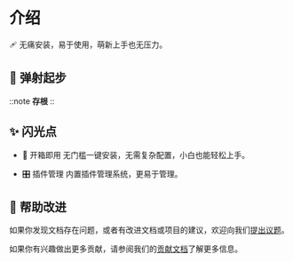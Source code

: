 # 介绍

🩹 无痛安装，易于使用，萌新上手也无压力。

## 🚀 弹射起步

::note
**存根**
::

## ✨ 闪光点

- 🎁 开箱即用
  无门槛一键安装，无需复杂配置，小白也能轻松上手。

- 🎛️ 插件管理
  内置插件管理系统，更易于管理。

## 🧐 帮助改进

如果你发现文档存在问题，或者有改进文档或项目的建议，欢迎向我们[提出议题](https://github.com/KomoriDev/LiteLoaderQQNT-NoneBot/issues/new/choose)。

如果你有兴趣做出更多贡献，请参阅我们的[贡献文档](../2.community/2.contribution.md)了解更多信息。
